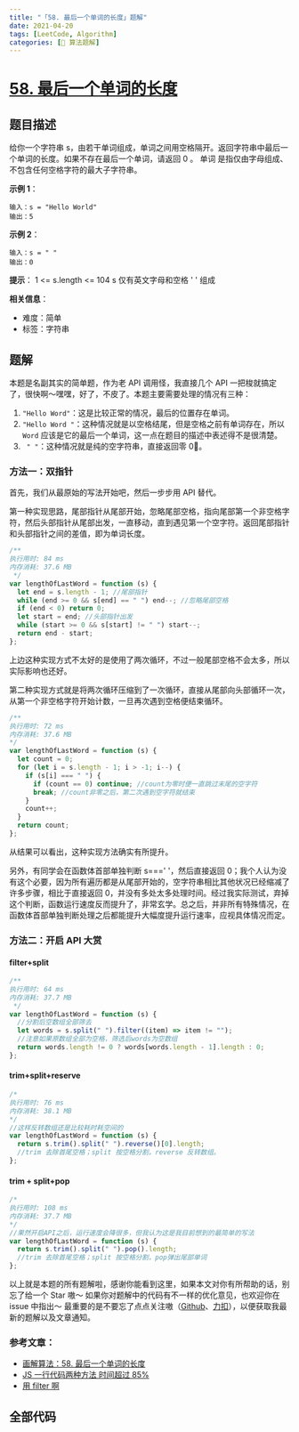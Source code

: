 ```yaml
---
title: "「58. 最后一个单词的长度」题解"
date: 2021-04-20
tags: [LeetCode, Algorithm]
categories: [📝 算法题解]
---
```


# [58. 最后一个单词的长度](https://leetcode-cn.com/problems/length-of-last-word/)

## 题目描述

给你一个字符串 s，由若干单词组成，单词之间用空格隔开。返回字符串中最后一个单词的长度。如果不存在最后一个单词，请返回 0 。
单词 是指仅由字母组成、不包含任何空格字符的最大子字符串。<!-- more -->

**示例 1**：

```
输入：s = "Hello World"
输出：5
```

**示例 2**：

```
输入：s = " "
输出：0
```

**提示**：
1 <= s.length <= 104
s 仅有英文字母和空格 ' ' 组成

**相关信息**：

- 难度：简单
- 标签：字符串

## 题解

本题是名副其实的简单题，作为老 API 调用怪，我直接几个 API 一把梭就搞定了，很快啊～嘿嘿，好了，不皮了。本题主要需要处理的情况有三种：

1. `"Hello Word"`：这是比较正常的情况，最后的位置存在单词。
2. `"Hello Word "`：这种情况就是以空格结尾，但是空格之前有单词存在，所以 `Word` 应该是它的最后一个单词，这一点在题目的描述中表述得不是很清楚。
3. ` " "`：这种情况就是纯的空字符串，直接返回零 0⃣️。

### 方法一：双指针

首先，我们从最原始的写法开始吧，然后一步步用 API 替代。

第一种实现思路，尾部指针从尾部开始，忽略尾部空格，指向尾部第一个非空格字符，然后头部指针从尾部出发，一直移动，直到遇见第一个空字符。返回尾部指针和头部指针之间的差值，即为单词长度。

```javascript
/**
执行用时: 84 ms
内存消耗: 37.6 MB
 */
var lengthOfLastWord = function (s) {
  let end = s.length - 1; //尾部指针
  while (end >= 0 && s[end] == " ") end--; //忽略尾部空格
  if (end < 0) return 0;
  let start = end; //头部指针出发
  while (start >= 0 && s[start] != " ") start--;
  return end - start;
};
```

上边这种实现方式不太好的是使用了两次循环，不过一般尾部空格不会太多，所以实际影响也还好。

第二种实现方式就是将两次循环压缩到了一次循环，直接从尾部向头部循环一次，从第一个非空格字符开始计数，一旦再次遇到空格便结束循环。

```javascript
/**
执行用时: 72 ms
内存消耗: 37.6 MB
*/
var lengthOfLastWord = function (s) {
  let count = 0;
  for (let i = s.length - 1; i > -1; i--) {
    if (s[i] === " ") {
      if (count == 0) continue; //count为零时便一直跳过末尾的空字符
      break; //count非零之后，第二次遇到空字符就结束
    }
    count++;
  }
  return count;
};
```

从结果可以看出，这种实现方法确实有所提升。

另外，有同学会在函数体首部单独判断 s===' '，然后直接返回 0；我个人认为没有这个必要，因为所有遍历都是从尾部开始的，空字符串相比其他状况已经缩减了许多步骤，相比于直接返回 0，并没有多处太多处理时间。经过我实际测试，弃掉这个判断，函数运行速度反而提升了，非常玄学。总之后，并非所有特殊情况，在函数体首部单独判断处理之后都能提升大幅度提升运行速率，应视具体情况而定。

### 方法二：开启 API 大赏

#### filter+split

```javascript
/**
执行用时: 64 ms
内存消耗: 37.7 MB
 */
var lengthOfLastWord = function (s) {
  //分割后空数组全部筛去
  let words = s.split(" ").filter((item) => item != "");
  //注意如果原数组全部为空格，筛选后words为空数组
  return words.length != 0 ? words[words.length - 1].length : 0;
};
```

#### trim+split+reserve

```javascript
/*
执行用时: 76 ms
内存消耗: 38.1 MB
*/
//这样反转数组还是比较耗时耗空间的
var lengthOfLastWord = function (s) {
  return s.trim().split(" ").reverse()[0].length;
  //trim 去除首尾空格；split 按空格分割，reverse 反转数组。
};
```

#### trim + split+pop

```javascript
/*
执行用时: 108 ms
内存消耗: 37.7 MB
*/
//果然开启API之后，运行速度会降很多，但我认为这是我目前想到的最简单的写法
var lengthOfLastWord = function (s) {
  return s.trim().split(" ").pop().length;
  //trim 去除首尾空格；split 按空格分割，pop弹出尾部单词
};
```

以上就是本题的所有题解啦，感谢你能看到这里，如果本文对你有所帮助的话，别忘了给一个 Star 嗷～
如果你对题解中的代码有不一样的优化意见，也欢迎你在 issue 中指出～
最重要的是不要忘了点点关注嗷（[Github](https://github.com/KimYangOfCat)、[力扣](https://leetcode-cn.com/u/kimyang/)），以便获取我最新的题解以及文章通知。

### 参考文章：

- [画解算法：58. 最后一个单词的长度](https://leetcode-cn.com/problems/length-of-last-word/solution/hua-jie-suan-fa-58-zui-hou-yi-ge-dan-ci-de-chang-d/)
- [JS 一行代码两种方法 时间超过 85%](https://leetcode-cn.com/problems/length-of-last-word/solution/js-yi-xing-dai-ma-liang-chong-fang-fa-shi-jian-cha/)
- [用 filter 啊](https://leetcode-cn.com/problems/length-of-last-word/solution/yong-filtera-by-csdcj-0u3p/)

## 全部代码

<RecoDemo :collapse="true">
  <template slot="code-js">
    <<< @/blog/algorithm/src/js/58.最后一个单词的长度.js
  </template>
</RecoDemo>
